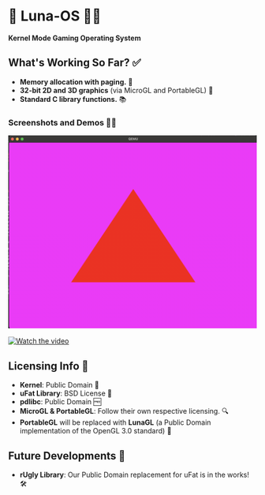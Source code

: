 # 🌙 Luna-OS 🐱‍🚀
**Kernel Mode Gaming Operating System**

## What's Working So Far? ✅
- **Memory allocation with paging.** 🧠  
- **32-bit 2D and 3D graphics** (via MicroGL and PortableGL) 🎨  
- **Standard C library functions.** 📚  

### Screenshots and Demos 📸🎥
![PortableGL Screenshot](docs/portablegl.png)

[![Watch the video](https://raw.githubusercontent.com/cybertwip/repository/master/docs/luna_thumbnail.png)](https://raw.githubusercontent.com/cybertwip/repository/master/docs/luna.mp4)


## Licensing Info 📜
- **Kernel**: Public Domain 🙌  
- **uFat Library**: BSD License 📝  
- **pdlibc**: Public Domain 🆓  
- **MicroGL & PortableGL**: Follow their own respective licensing. 🔍  
- **PortableGL** will be replaced with **LunaGL** (a Public Domain implementation of the OpenGL 3.0 standard) 🌟  

## Future Developments 🔮
- **rUgly Library**: Our Public Domain replacement for uFat is in the works! 🛠️  